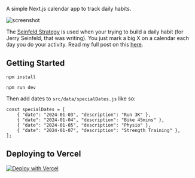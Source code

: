 A simple Next.js calendar app to track daily habits.

![screenshot](https://scottgallant.net/media/seinfeld-calendar.png)

The [Seinfeld Strategy](https://jamesclear.com/stop-procrastinating-seinfeld-strategy) is used when your trying to build a daily habit (for Jerry Seinfeld, that was writing). You just mark a big X on a calendar each day you do your activity. Read my full post on this [here](https://scottgallant.net/posts/seinfeld-calendar/). 

## Getting Started

```
npm install
```

```       
npm run dev
```

Then add dates to `src/data/specialDates.js` like so:

```
const specialDates = [
    { "date": "2024-01-03", "description": "Run 3K" },
    { "date": "2024-01-04", "description": "Bike 45mins" },
    { "date": "2024-01-05", "description": "Physio" },
    { "date": "2024-01-07", "description": "Strength Training" },
];
```

## Deploying to Vercel

[![Deploy with Vercel](https://vercel.com/button)](https://vercel.com/new/clone?repository-url=https%3A%2F%2Fgithub.com%2Fscottgallant%2Fseinfeld-calendar)